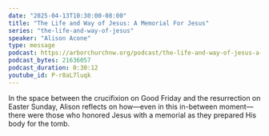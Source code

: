 ```yaml
---
date: "2025-04-13T10:30:00-08:00"
title: "The Life and Way of Jesus: A Memorial For Jesus"
series: "the-life-and-way-of-jesus"
speaker: "Alison Acone"
type: message
podcast: https://arborchurchnw.org/podcast/the-life-and-way-of-jesus-a-memorial-for-jesus.mp3
podcast_bytes: 21636057
podcast_duration: 0:30:12
youtube_id: P-r8aL7luqk
---
```


In the space between the crucifixion on Good Friday and the resurrection on Easter Sunday, Alison reflects on how—even in this in-between moment—there were those who honored Jesus with a memorial as they prepared His body for the tomb.